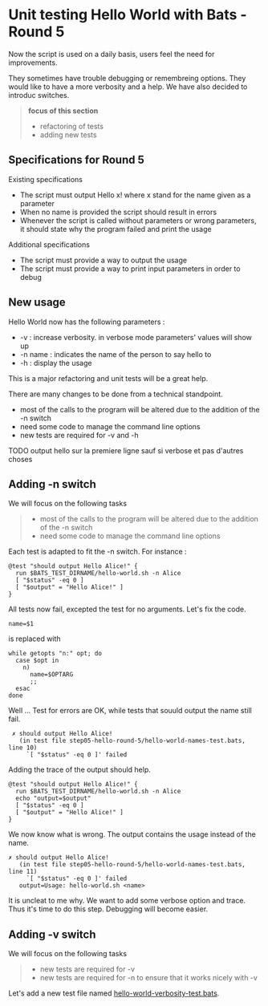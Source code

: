 # Unit testing Hello World with Bats - Round 5

Now the script is used on a daily basis, users feel the need for improvements.

They sometimes have trouble debugging or remembreing options. They would like to have a more verbosity and a help. We have also decided to introduc switches.

> **focus of this section**
>
> - refactoring of tests
> - adding new tests


## Specifications for Round 5

Existing specifications


- The script must output Hello x! where x stand for the name given as a parameter
- When no name is provided the script should result in errors
- Whenever the script is called without parameters or wrong parameters, it should state why the program failed and print the usage


Additional specifications

- The script must provide a way to output the usage
- The script must provide a way to print input parameters in order to debug


## New usage

Hello World now has the following parameters :

 - -v : increase verbosity. in verbose mode  parameters' values will show up
 - -n name : indicates the name of the person to say hello to
 - -h : display the usage

This is a major refactoring and unit tests will be a great help.

There are many changes to be done from a technical standpoint.

- most of the calls to the program will be altered due to the addition of the -n switch
- need some code to manage the command line options
- new tests are required for -v and -h


TODO output hello sur la premiere ligne sauf si verbose et pas d'autres choses


## Adding -n switch

We will focus on the following tasks

> - most of the calls to the program will be altered due to the addition of the -n switch
> - need some code to manage the command line options


Each test is adapted to fit the -n switch. For instance :

```
@test "should output Hello Alice!" {
  run $BATS_TEST_DIRNAME/hello-world.sh -n Alice
  [ "$status" -eq 0 ]
  [ "$output" = "Hello Alice!" ]
}
```

All tests now fail, excepted the test for no arguments. Let's fix the code.

````
name=$1
`````

is replaced with

```name=
while getopts "n:" opt; do
  case $opt in
    n)
      name=$OPTARG
      ;;
  esac
done
```

Well ... Test for errors are OK, while tests that souuld output the name still fail.

```
 ✗ should output Hello Alice!
   (in test file step05-hello-round-5/hello-world-names-test.bats, line 10)
     `[ "$status" -eq 0 ]' failed
```

Adding the trace of the output should help.

```
@test "should output Hello Alice!" {
  run $BATS_TEST_DIRNAME/hello-world.sh -n Alice
  echo "output=$output"
  [ "$status" -eq 0 ]
  [ "$output" = "Hello Alice!" ]
}
```

We now know what is wrong. The output contains the usage instead of the name.

```
✗ should output Hello Alice!
   (in test file step05-hello-round-5/hello-world-names-test.bats, line 11)
     `[ "$status" -eq 0 ]' failed
   output=Usage: hello-world.sh <name>
```

It is uncleat to me why. We want to add some verbose option and trace. Thus it's time to do this step. Debugging will become easier.

## Adding -v switch

We will focus on the following tasks

> - new tests are required for -v
> - new tests are required for -n to ensure that it works nicely with -v

Let's add a new test file named [hello-world-verbosity-test.bats](hello-world-verbosity-test.bats).

